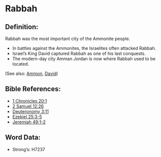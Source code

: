 # Rabbah

## Definition:

Rabbah was the most important city of the Ammonite people.

* In battles against the Ammonites, the Israelites often attacked Rabbah.
* Israel’s King David captured Rabbah as one of his last conquests.
* The modern-day city Amman Jordan is now where Rabbah used to be located.

(See also: [Ammon](../names/ammon.md), [David](../names/david.md))

## Bible References:

* [1 Chronicles 20:1](rc://en/tn/help/1ch/20/1)
* [2 Samuel 12:26](rc://en/tn/help/2sa/12/26)
* [Deuteronomy 3:11](rc://en/tn/help/deu/03/11)
* [Ezekiel 25:3-5](rc://en/tn/help/ezk/25/03)
* [Jeremiah 49:1-2](rc://en/tn/help/jer/49/01)

## Word Data:

* Strong’s: H7237
